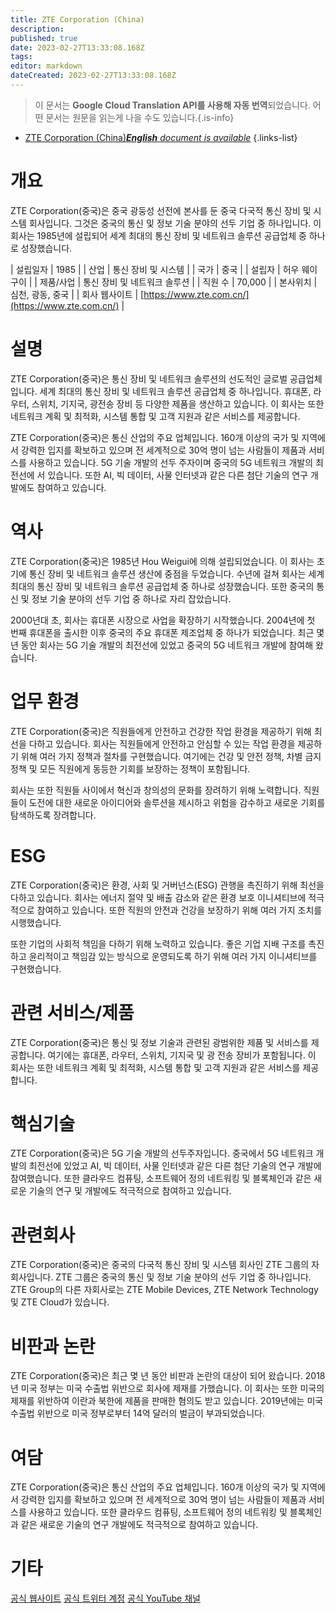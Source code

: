 ```yaml
---
title: ZTE Corporation (China)
description: 
published: true
date: 2023-02-27T13:33:08.168Z
tags: 
editor: markdown
dateCreated: 2023-02-27T13:33:08.168Z
---
```


> 이 문서는 **Google Cloud Translation API를 사용해 자동 번역**되었습니다.
어떤 문서는 원문을 읽는게 나을 수도 있습니다.{.is-info}



- [ZTE Corporation (China)***English** document is available*](/en/Knowledge-base/Dictionary/Company/zte-corporation-china)
{.links-list}


# 개요
ZTE Corporation(중국)은 중국 광둥성 선전에 본사를 둔 중국 다국적 통신 장비 및 시스템 회사입니다. 그것은 중국의 통신 및 정보 기술 분야의 선두 기업 중 하나입니다. 이 회사는 1985년에 설립되어 세계 최대의 통신 장비 및 네트워크 솔루션 공급업체 중 하나로 성장했습니다.

| 설립일자 | 1985 |
| 산업 | 통신 장비 및 시스템 |
| 국가 | 중국 |
| 설립자 | 허우 웨이구이 |
| 제품/사업 | 통신 장비 및 네트워크 솔루션 |
| 직원 수 | 70,000 |
| 본사위치 | 심천, 광동, 중국 |
| 회사 웹사이트 | [https://www.zte.com.cn/](https://www.zte.com.cn/) |

# 설명
ZTE Corporation(중국)은 통신 장비 및 네트워크 솔루션의 선도적인 글로벌 공급업체입니다. 세계 최대의 통신 장비 및 네트워크 솔루션 공급업체 중 하나입니다. 휴대폰, 라우터, 스위치, 기지국, 광전송 장비 등 다양한 제품을 생산하고 있습니다. 이 회사는 또한 네트워크 계획 및 최적화, 시스템 통합 및 고객 지원과 같은 서비스를 제공합니다.

ZTE Corporation(중국)은 통신 산업의 주요 업체입니다. 160개 이상의 국가 및 지역에서 강력한 입지를 확보하고 있으며 전 세계적으로 30억 명이 넘는 사람들이 제품과 서비스를 사용하고 있습니다. 5G 기술 개발의 선두 주자이며 중국의 5G 네트워크 개발의 최전선에 서 있습니다. 또한 AI, 빅 데이터, 사물 인터넷과 같은 다른 첨단 기술의 연구 개발에도 참여하고 있습니다.

# 역사
ZTE Corporation(중국)은 1985년 Hou Weigui에 의해 설립되었습니다. 이 회사는 초기에 통신 장비 및 네트워크 솔루션 생산에 중점을 두었습니다. 수년에 걸쳐 회사는 세계 최대의 통신 장비 및 네트워크 솔루션 공급업체 중 하나로 성장했습니다. 또한 중국의 통신 및 정보 기술 분야의 선두 기업 중 하나로 자리 잡았습니다.

2000년대 초, 회사는 휴대폰 시장으로 사업을 확장하기 시작했습니다. 2004년에 첫 번째 휴대폰을 출시한 이후 중국의 주요 휴대폰 제조업체 중 하나가 되었습니다. 최근 몇 년 동안 회사는 5G 기술 개발의 최전선에 있었고 중국의 5G 네트워크 개발에 참여해 왔습니다.

# 업무 환경
ZTE Corporation(중국)은 직원들에게 안전하고 건강한 작업 환경을 제공하기 위해 최선을 다하고 있습니다. 회사는 직원들에게 안전하고 안심할 수 있는 작업 환경을 제공하기 위해 여러 가지 정책과 절차를 구현했습니다. 여기에는 건강 및 안전 정책, 차별 금지 정책 및 모든 직원에게 동등한 기회를 보장하는 정책이 포함됩니다.

회사는 또한 직원들 사이에서 혁신과 창의성의 문화를 장려하기 위해 노력합니다. 직원들이 도전에 대한 새로운 아이디어와 솔루션을 제시하고 위험을 감수하고 새로운 기회를 탐색하도록 장려합니다.

# ESG
ZTE Corporation(중국)은 환경, 사회 및 거버넌스(ESG) 관행을 촉진하기 위해 최선을 다하고 있습니다. 회사는 에너지 절약 및 배출 감소와 같은 환경 보호 이니셔티브에 적극적으로 참여하고 있습니다. 또한 직원의 안전과 건강을 보장하기 위해 여러 가지 조치를 시행했습니다.

또한 기업의 사회적 책임을 다하기 위해 노력하고 있습니다. 좋은 기업 지배 구조를 촉진하고 윤리적이고 책임감 있는 방식으로 운영되도록 하기 위해 여러 가지 이니셔티브를 구현했습니다.

# 관련 서비스/제품
ZTE Corporation(중국)은 통신 및 정보 기술과 관련된 광범위한 제품 및 서비스를 제공합니다. 여기에는 휴대폰, 라우터, 스위치, 기지국 및 광 전송 장비가 포함됩니다. 이 회사는 또한 네트워크 계획 및 최적화, 시스템 통합 및 고객 지원과 같은 서비스를 제공합니다.

# 핵심기술
ZTE Corporation(중국)은 5G 기술 개발의 선두주자입니다. 중국에서 5G 네트워크 개발의 최전선에 있었고 AI, 빅 데이터, 사물 인터넷과 같은 다른 첨단 기술의 연구 개발에 참여했습니다. 또한 클라우드 컴퓨팅, 소프트웨어 정의 네트워킹 및 블록체인과 같은 새로운 기술의 연구 및 개발에도 적극적으로 참여하고 있습니다.

# 관련회사
ZTE Corporation(중국)은 중국의 다국적 통신 장비 및 시스템 회사인 ZTE 그룹의 자회사입니다. ZTE 그룹은 중국의 통신 및 정보 기술 분야의 선두 기업 중 하나입니다. ZTE Group의 다른 자회사로는 ZTE Mobile Devices, ZTE Network Technology 및 ZTE Cloud가 있습니다.

# 비판과 논란
ZTE Corporation(중국)은 최근 몇 년 동안 비판과 논란의 대상이 되어 왔습니다. 2018년 미국 정부는 미국 수출법 위반으로 회사에 제재를 가했습니다. 이 회사는 또한 미국의 제재를 위반하여 이란과 북한에 제품을 판매한 혐의도 받고 있습니다. 2019년에는 미국 수출법 위반으로 미국 정부로부터 14억 달러의 벌금이 부과되었습니다.

# 여담
ZTE Corporation(중국)은 통신 산업의 주요 업체입니다. 160개 이상의 국가 및 지역에서 강력한 입지를 확보하고 있으며 전 세계적으로 30억 명이 넘는 사람들이 제품과 서비스를 사용하고 있습니다. 또한 클라우드 컴퓨팅, 소프트웨어 정의 네트워킹 및 블록체인과 같은 새로운 기술의 연구 개발에도 적극적으로 참여하고 있습니다.

# 기타
[공식 웹사이트](https://www.zte.com.cn/)
[공식 트위터 계정](https://twitter.com/ZTECorporation)
[공식 YouTube 채널](https://www.youtube.com/user/ZTECorporation)